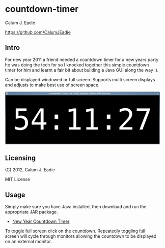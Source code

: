 countdown-timer
===============

Calum J. Eadie

<https://github.com/CalumJEadie>

Intro
-----

For new year 2011 a friend needed a countdown timer for a new years party he was doing the tech for so I knocked together this simple countdown timer for him and learnt a fair bit about building a Java GUI along the way :).

Can be displayed windowed or full screen. Supports multi screen displays and adjusts to make best use of screen space.

![Screenshot of windowed coundown timer][1]

[1]: https://github.com/CalumJEadie/countdown-timer/raw/master/documentation/screenshot-1.png

Licensing
---------

(C) 2012, Calum J. Eadie

MIT License

Usage
-----

Simply make sure you have Java installed, then download and run the appropriate JAR package.

* [New Year Countdown Timer][2]

To toggle full screen click on the countdown. Repeatedly toggling full screen will cycle through monitors allowing the countdown to be displayed on an external monitor.

[2]: https://github.com/CalumJEadie/countdown-timer/raw/master/NewYearCountdownTimer.jar
